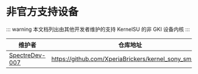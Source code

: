 # 非官方支持设备

::: warning
本文档列出由其他开发者维护的支持 KernelSU 的非 GKI 设备内核
:::

| 维护者 | 仓库地址 |
| --- | --- |
| [SpectreDev-007](https://github.com/SpectreDev-007) | https://github.com/XperiaBrickers/kernel_sony_sm8250) |
